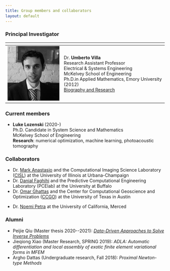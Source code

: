 ```yaml
---
title: Group members and collaborators 
layout: default
---
```


### Principal Investigator
|<!-- -->   |   |
| :---------------:|:-------|
| <img src="./images/profile.jpg" width="200"/>| Dr. **Umberto Villa** <br> Research Assistant Professor <br> Electrical & Systems Engineering <br>  McKelvey School of Engineering <br> Ph.D.in Applied Mathematics, Emory University (2012) <br> [Biography and Research](https://uvilla.github.io)|


### Current members
- **Luke Lozenski** (2020-) <br> Ph.D. Candidate in System Science and Mathematics <br> McKelvey School of Engineering <br> **Research**: numerical optimization, machine learning, photoacoustic tomography 

### Collaborators

- Dr. [Mark Anastasio](https://bioengineering.illinois.edu/directory/profile/maa) and the Computational Imaging Science Laboratory ([CISL](https://anastasio.bioengineering.illinois.edu)) at the University of Illinois at Urbana-Champaign
- Dr. [Danial Faghihi](https://engineering.buffalo.edu/mechanical-aerospace/people/faculty/d-faghihi.html) and the Predictive Computational Engineering Laboratory (PCElab) at the University at Buffalo
- Dr. [Omar Ghattas](https://users.oden.utexas.edu/~omar/) and the Center for Computational Geoscience and Optimization ([CCGO]()) at the University of Texas in Austin
<!--
- Dr. Alexander Oraevski at Tomowave Inc
- Dr. Sergey Ermilov at Photosound technologies 
-->
- Dr. [Noemi Petra](https://faculty.ucmerced.edu/npetra/) at the University of California, Merced

### Alumni
- Peijie Qiu (Master thesis 2020--2021): [*Data-Driven Approaches to Solve Inverse Problems*](https://openscholarship.wustl.edu/eng_etds/571/)
- Jieqiong Xiao (Master Research, SPRING 2019): *ADLA: Automatic differentiation and local assembly of exotic finite element variational forms in MFEM*
- Argho Dattas (Undergraduate research, Fall 2018):  *Proximal Newton-type Methods*


